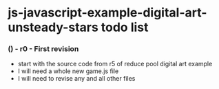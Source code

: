 # js-javascript-example-digital-art-unsteady-stars todo list

<!-- Maintenance -->

<!-- Additional Features -->

<!-- General Idea or MVP of Project done -->

### () - r0 - First revision
* start with the source code from r5 of reduce pool digital art example
* I will need a whole new game.js file 
* I will need to revise any and all other files